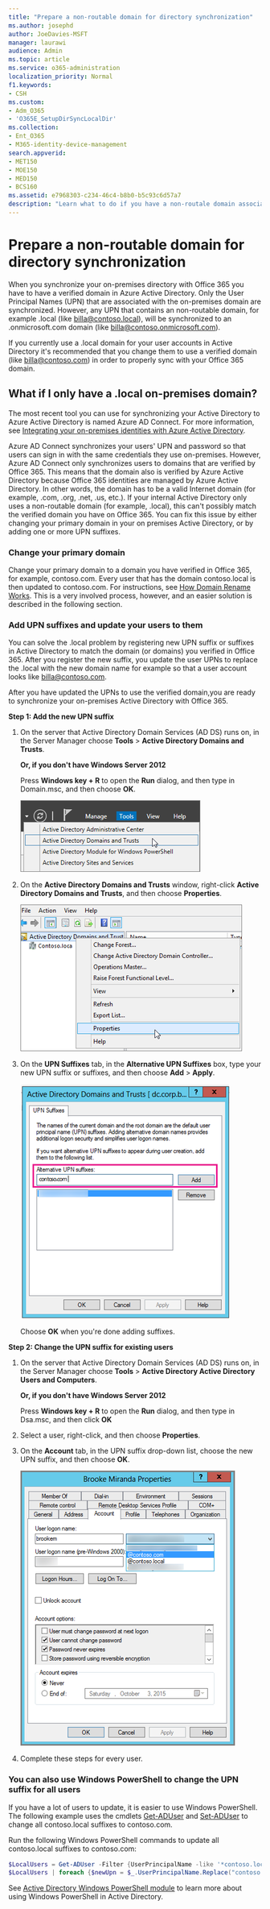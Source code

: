 ```yaml
---
title: "Prepare a non-routable domain for directory synchronization"
ms.author: josephd
author: JoeDavies-MSFT
manager: laurawi
audience: Admin
ms.topic: article
ms.service: o365-administration
localization_priority: Normal
f1.keywords:
- CSH
ms.custom: 
- Adm_O365
- 'O365E_SetupDirSyncLocalDir'
ms.collection:
- Ent_O365
- M365-identity-device-management
search.appverid:
- MET150
- MOE150
- MED150
- BCS160
ms.assetid: e7968303-c234-46c4-b8b0-b5c93c6d57a7
description: "Learn what to do if you have a non-routale domain associated with your on-premises users before you synchronize with Office 365."
---
```


# Prepare a non-routable domain for directory synchronization
When you synchronize your on-premises directory with Office 365 you have to have a verified domain in Azure Active Directory. Only the User Principal Names (UPN) that are associated with the on-premises domain are synchronized. However, any UPN that contains an non-routable domain, for example .local (like billa@contoso.local), will be synchronized to an .onmicrosoft.com domain (like billa@contoso.onmicrosoft.com). 

If you currently use a .local domain for your user accounts in Active Directory it's recommended that you change them to use a verified domain (like billa@contoso.com) in order to properly sync with your Office 365 domain.
  
## What if I only have a .local on-premises domain?

The most recent tool you can use for synchronizing your Active Directory to Azure Active Directory is named Azure AD Connect. For more information, see [Integrating your on-premises identities with Azure Active Directory](https://docs.microsoft.com/azure/architecture/reference-architectures/identity/azure-ad).
  
Azure AD Connect synchronizes your users' UPN and password so that users can sign in with the same credentials they use on-premises. However, Azure AD Connect only synchronizes users to domains that are verified by Office 365. This means that the domain also is verified by Azure Active Directory because Office 365 identities are managed by Azure Active Directory. In other words, the domain has to be a valid Internet domain (for example, .com, .org, .net, .us, etc.). If your internal Active Directory only uses a non-routable domain (for example, .local), this can't possibly match the verified domain you have on Office 365. You can fix this issue by either changing your primary domain in your on premises Active Directory, or by adding one or more UPN suffixes.
  
### **Change your primary domain**

Change your primary domain to a domain you have verified in Office 365, for example, contoso.com. Every user that has the domain contoso.local is then updated to contoso.com. For instructions, see [How Domain Rename Works](https://go.microsoft.com/fwlink/p/?LinkId=624174). This is a very involved process, however, and an easier solution is described in the following section.
  
### **Add UPN suffixes and update your users to them**

You can solve the .local problem by registering new UPN suffix or suffixes in Active Directory to match the domain (or domains) you verified in Office 365. After you register the new suffix, you update the user UPNs to replace the .local with the new domain name for example so that a user account looks like billa@contoso.com.
  
After you have updated the UPNs to use the verified domain,you are ready to synchronize your on-premises Active Directory with Office 365.
  
 **Step 1: Add the new UPN suffix**
  
1. On the server that Active Directory Domain Services (AD DS) runs on, in the Server Manager choose **Tools** \> **Active Directory Domains and Trusts**.
    
    **Or, if you don't have Windows Server 2012**
    
    Press **Windows key + R** to open the **Run** dialog, and then type in Domain.msc, and then choose **OK**.
    
    ![Choose Active Directory Domains and Trusts.](media/46b6e007-9741-44af-8517-6f682e0ac974.png)
  
2. On the **Active Directory Domains and Trusts** window, right-click **Active Directory Domains and Trusts**, and then choose **Properties**.
    
    ![Right-click ActiveDirectory Domains and Trusts and choose Properties](media/39d20812-ffb5-4ba9-8d7b-477377ac360d.png)
  
3. On the **UPN Suffixes** tab, in the **Alternative UPN Suffixes** box, type your new UPN suffix or suffixes, and then choose **Add** \> **Apply**.
    
    ![Add an new UPN suffix](media/a4aaf919-7adf-469a-b93f-83ef284c0915.PNG)
  
    Choose **OK** when you're done adding suffixes. 
    
 **Step 2: Change the UPN suffix for existing users**
  
1. On the server that Active Directory Domain Services (AD DS) runs on, in the Server Manager choose **Tools** \> **Active Directory Active Directory Users and Computers**.
    
    **Or, if you don't have Windows Server 2012**
    
    Press **Windows key + R** to open the **Run** dialog, and then type in Dsa.msc, and then click **OK**
    
2. Select a user, right-click, and then choose **Properties**.
    
3. On the **Account** tab, in the UPN suffix drop-down list, choose the new UPN suffix, and then choose **OK**.
    
    ![Add new UPN suffix for a user](media/54876751-49f0-48cc-b864-2623c4835563.png)
  
4. Complete these steps for every user.
    
   
### **You can also use Windows PowerShell to change the UPN suffix for all users**

If you have a lot of users to update, it is easier to use Windows PowerShell. The following example uses the cmdlets [Get-ADUser](https://go.microsoft.com/fwlink/p/?LinkId=624312) and [Set-ADUser](https://go.microsoft.com/fwlink/p/?LinkId=624313) to change all contoso.local suffixes to contoso.com. 

Run the following Windows PowerShell commands to update all contoso.local suffixes to contoso.com:
    
  ```powershell
  $LocalUsers = Get-ADUser -Filter {UserPrincipalName -like '*contoso.local'} -Properties userPrincipalName -ResultSetSize $null
  $LocalUsers | foreach {$newUpn = $_.UserPrincipalName.Replace("contoso.local","contoso.com"); $_ | Set-ADUser -UserPrincipalName $newUpn}
  ```

See [Active Directory Windows PowerShell module](https://go.microsoft.com/fwlink/p/?LinkId=624314) to learn more about using Windows PowerShell in Active Directory. 


